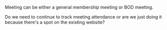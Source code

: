 Meeting can be either a general membership meeting or BOD meeting.

Do we need to continue to track meeting attendance or are we just doing it because there's a spot on the existing website?
